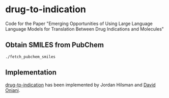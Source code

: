 # drug-to-indication

Code for the Paper "Emerging Opportunities of Using Large Language Language Models for Translation
Between Drug Indications and Molecules"

## Obtain SMILES from PubChem

```console
./fetch_pubchem_smiles
```

## Implementation

[drug-to-indication][drug-to-indication] has been implemented by Jordan Hilsman and
[David Oniani][david].

[david]: https://oniani.ai
[drug-to-indication]: https://github.com/pittnail/drug-to-indication
